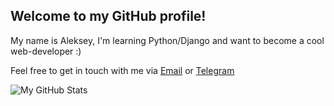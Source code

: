 ## Welcome to my GitHub profile!

My name is Aleksey, I'm learning Python/Django and want to become a cool web-developer :)

Feel free to get in touch with me via [Email](mailto:helicooper7@gmail.com) or [Telegram](https://t.me/omg_ktv)

![My GitHub Stats](https://github-readme-stats.vercel.app/api?username=ktv-sky&theme=tokyonight)
